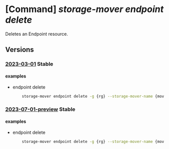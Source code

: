 # [Command] _storage-mover endpoint delete_

Deletes an Endpoint resource.

## Versions

### [2023-03-01](/Resources/mgmt-plane/L3N1YnNjcmlwdGlvbnMve30vcmVzb3VyY2Vncm91cHMve30vcHJvdmlkZXJzL21pY3Jvc29mdC5zdG9yYWdlbW92ZXIvc3RvcmFnZW1vdmVycy97fS9lbmRwb2ludHMve30=/2023-03-01.xml) **Stable**

<!-- mgmt-plane /subscriptions/{}/resourcegroups/{}/providers/microsoft.storagemover/storagemovers/{}/endpoints/{} 2023-03-01 -->

#### examples

- endpoint delete
    ```bash
        storage-mover endpoint delete -g {rg} --storage-mover-name {mover_name} -n {endpoint_nfs}
    ```

### [2023-07-01-preview](/Resources/mgmt-plane/L3N1YnNjcmlwdGlvbnMve30vcmVzb3VyY2Vncm91cHMve30vcHJvdmlkZXJzL21pY3Jvc29mdC5zdG9yYWdlbW92ZXIvc3RvcmFnZW1vdmVycy97fS9lbmRwb2ludHMve30=/2023-07-01-preview.xml) **Stable**

<!-- mgmt-plane /subscriptions/{}/resourcegroups/{}/providers/microsoft.storagemover/storagemovers/{}/endpoints/{} 2023-07-01-preview -->

#### examples

- endpoint delete
    ```bash
        storage-mover endpoint delete -g {rg} --storage-mover-name {mover_name} -n {endpoint_nfs}
    ```
